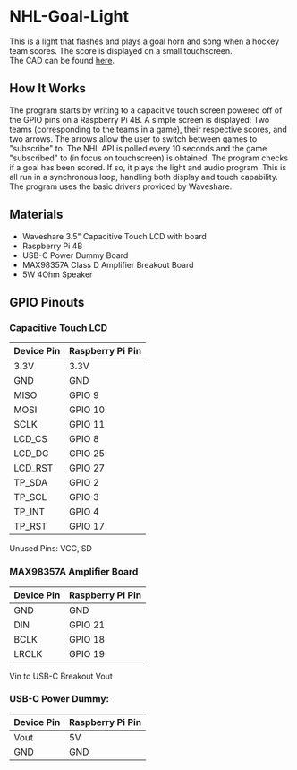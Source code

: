 # NHL-Goal-Light
This is a light that flashes and plays a goal horn and song when a hockey team scores.  The score is displayed on a small touchscreen.<br>
The CAD can be found [here](https://cad.onshape.com/documents/c55c02e04e703cfe27a60e14/w/b4b5bbc7188e16cf4a296082/e/4daa85a60760a7a30a035af4?renderMode=0&uiState=682fcc6b14300841d701ed5a).

## How It Works
The program starts by writing to a capacitive touch screen powered off of the GPIO pins on a Raspberry Pi 4B.
A simple screen is displayed: Two teams (corresponding to the teams in a game), their respective scores, and two arrows.
The arrows allow the user to switch between games to "subscribe" to.
The NHL API is polled every 10 seconds and the game "subscribed" to (in focus on touchscreen) is obtained.
The program checks if a goal has been scored.  If so, it plays the light and audio program.
This is all run in a synchronous loop, handling both display and touch capability.
The program uses the basic drivers provided by Waveshare.
## Materials
- Waveshare 3.5" Capacitive Touch LCD with board
- Raspberry Pi 4B
- USB-C Power Dummy Board
- MAX98357A Class D Amplifier Breakout Board
- 5W 4Ohm Speaker
## GPIO Pinouts
### Capacitive Touch LCD
| Device Pin | Raspberry Pi Pin |
|------------|------------------|
| 3.3V       | 3.3V             |
| GND        | GND              |
| MISO       | GPIO 9           |
| MOSI       | GPIO 10          |
| SCLK       | GPIO 11          |
| LCD_CS     | GPIO 8           |
| LCD_DC     | GPIO 25          |
| LCD_RST    | GPIO 27          |
| TP_SDA     | GPIO 2           |
| TP_SCL     | GPIO 3           |
| TP_INT     | GPIO 4           |
| TP_RST     | GPIO 17          |
Unused Pins: VCC, SD
### MAX98357A Amplifier Board
| Device Pin | Raspberry Pi Pin |
|------------|------------------|
| GND        | GND              |
| DIN        | GPIO 21          |
| BCLK       | GPIO 18          |
| LRCLK      | GPIO 19          |
Vin to USB-C Breakout Vout
### USB-C Power Dummy:
| Device Pin | Raspberry Pi Pin |
|------------|------------------|
| Vout       | 5V               |
| GND        | GND              |
